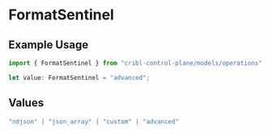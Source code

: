 # FormatSentinel

## Example Usage

```typescript
import { FormatSentinel } from "cribl-control-plane/models/operations";

let value: FormatSentinel = "advanced";
```

## Values

```typescript
"ndjson" | "json_array" | "custom" | "advanced"
```